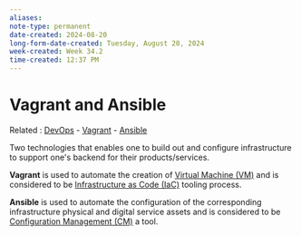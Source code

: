 ```yaml
---
aliases:
note-type: permanent
date-created: 2024-08-20
long-form-date-created: Tuesday, August 20, 2024
week-created: Week 34.2
time-created: 12:37 PM
---
```


# Vagrant and Ansible

Related : [DevOps](DevOps) - [Vagrant](../../3-permanent-notes-🧲/Vagrant.md) - [Ansible](Ansible.md)

Two technologies that enables one to build out and configure infrastructure to
support one's backend for their products/services.

**Vagrant** is used to automate the creation of [Virtual Machine (VM)](../../3-permanent-notes-🧲/Virtual%20Machine%20(VM).md)
and is considered to be [Infrastructure as Code (IaC)](../../3-permanent-notes-🧲/Infrastructure%20as%20Code%20(IaC).md) tooling process.

**Ansible** is used to automate the configuration of the corresponding
infrastructure physical and digital service assets and is considered to be
[Configuration Management (CM)](../../3-permanent-notes-🧲/Configuration%20Management%20(CM).md) a tool.
